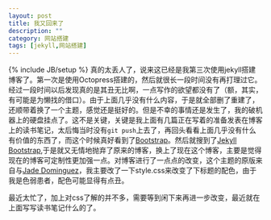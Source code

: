 ```yaml
---
layout: post
title: 我又回来了
description: ""
category: 网站搭建
tags: [jekyll,网站搭建]
---
```

{% include JB/setup %}
真的太丢人了，说来这已经是我第三次使用jekyll搭建博客了。第一次是使用Octopress搭建的，然后就很长一段时间没有再打理过它。经过一段时间以后发现真的是其丑无比啊，一点写作的欲望都没有了（额，其实，有可能是为懒找的借口）。由于上面几乎没有什么内容，于是就全部删了重建了，还顺带着换了一个主题，感觉还是挺好的。但是不幸的事情还是发生了，我的破机器上的硬盘挂点了。这不是关键，关键是我上面有几篇正在写着的准备发表在博客上的读书笔记，太后悔当时没有```git push```上去了，再回头看看上面几乎没有什么有价值的东西了，而这个时候真好看到了[Bootstrap](http://wrongwaycn.github.io/bootstrap/docs/index.html)。然后就搜到了[Jekyll Bootstrap](http://jekyllbootstrap.com),于是就又无情地抛弃了原来的博客，换上了现在这个博客，主要是觉得现在的博客可定制性更加强一点。对博客进行了一点点的改变，这个主题的原版来自与[Jade Dominguez](http://plusjade.com)，我主要改了一下style.css来改变了下标题的配色，由于我是色弱患者，配色可能显得有点丑。

最近太忙了，加上对css了解的并不多，需要等到闲下来再进一步改变，最近就在上面写写读书笔记什么的了。

